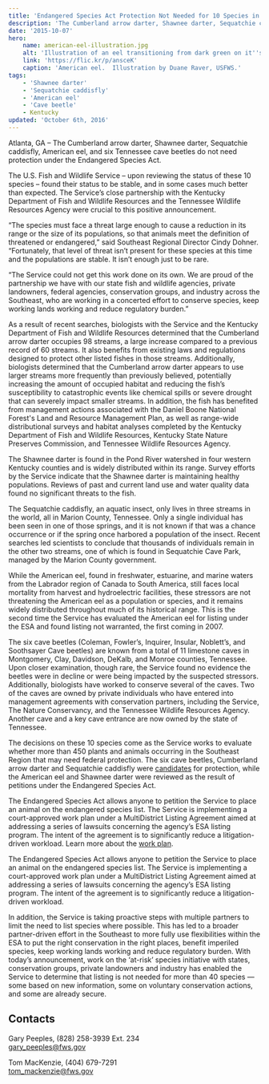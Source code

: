 ```yaml
---
title: 'Endangered Species Act Protection Not Needed for 10 Species in the Southeast'
description: 'The Cumberland arrow darter, Shawnee darter, Sequatchie caddisfly, American eel, and six Tennessee cave beetles do not need protection under the Endangered Species Act.'
date: '2015-10-07'
hero:
    name: american-eel-illustration.jpg
    alt: 'Illustration of an eel transitioning from dark green on it''s top to a white belly with a long dorsal fin.'
    link: 'https://flic.kr/p/ansceK'
    caption: 'American eel.  Illustration by Duane Raver, USFWS.'
tags:
    - 'Shawnee darter'
    - 'Sequatchie caddisfly'
    - 'American eel'
    - 'Cave beetle'
    - Kentucky
updated: 'October 6th, 2016'
---
```


Atlanta, GA – The Cumberland arrow darter, Shawnee darter, Sequatchie caddisfly, American eel, and six Tennessee cave beetles do not need protection under the Endangered Species Act.

The U.S. Fish and Wildlife Service – upon reviewing the status of these 10 species – found their status to be stable, and in some cases much better than expected. The Service’s close partnership with the Kentucky Department of Fish and Wildlife Resources and the Tennessee Wildlife Resources Agency were crucial to this positive announcement.

“The species must face a threat large enough to cause a reduction in its range or the size of its populations, so that animals meet the definition of threatened or endangered,” said Southeast Regional Director Cindy Dohner. “Fortunately, that level of threat isn’t present for these species at this time and the populations are stable. It isn’t enough just to be rare.

“The Service could not get this work done on its own. We are proud of the partnership we have with our state fish and wildlife agencies, private landowners, federal agencies, conservation groups, and industry across the Southeast, who are working in a concerted effort to conserve species, keep working lands working and reduce regulatory burden.”

As a result of recent searches, biologists with the Service and the Kentucky Department of Fish and Wildlife Resources determined that the Cumberland arrow darter occupies 98 streams, a large increase compared to a previous record of 60 streams. It also benefits from existing laws and regulations designed to protect other listed fishes in those streams. Additionally, biologists determined that the Cumberland arrow darter appears to use larger streams more frequently than previously believed, potentially increasing the amount of occupied habitat and reducing the fish’s susceptibility to catastrophic events like chemical spills or severe drought that can severely impact smaller streams. In addition, the fish has benefited from management actions associated with the Daniel Boone National Forest's Land and Resource Management Plan, as well as range-wide distributional surveys and habitat analyses completed by the Kentucky Department of Fish and Wildlife Resources, Kentucky State Nature Preserves Commission, and Tennessee Wildlife Resources Agency.  

The Shawnee darter is found in the Pond River watershed in four western Kentucky counties and is widely distributed within its range. Survey efforts by the Service indicate that the Shawnee darter is maintaining healthy populations. Reviews of past and current land use and water quality data found no significant threats to the fish.  

The Sequatchie caddisfly, an aquatic insect, only lives in three streams in the world, all in Marion County, Tennessee. Only a single individual has been seen in one of those springs, and it is not known if that was a chance occurrence or if the spring once harbored a population of the insect. Recent searches led scientists to conclude that thousands of individuals remain in the other two streams, one of which is found in Sequatchie Cave Park, managed by the Marion County government.   

While the American eel, found in freshwater, estuarine, and marine waters from the Labrador region of Canada to South America, still faces local mortality from harvest and hydroelectric facilities, these stressors are not threatening the American eel as a population or species, and it remains widely distributed throughout much of its historical range. This is the second time the Service has evaluated the American eel for listing under the ESA and found listing not warranted, the first coming in 2007.   

The six cave beetles (Coleman, Fowler’s, Inquirer, Insular, Noblett’s, and Soothsayer Cave beetles) are known from a total of 11 limestone caves in Montgomery, Clay, Davidson, DeKalb, and Monroe counties, Tennessee. Upon closer examination, though rare, the Service found no evidence the beetles were in decline or were being impacted by the suspected stressors. Additionally, biologists have worked to conserve several of the caves. Two of the caves are owned by private individuals who have entered into management agreements with conservation partners, including the Service, The Nature Conservancy, and the Tennessee Wildlife Resources Agency. Another cave and a key cave entrance are now owned by the state of Tennessee.

The decisions on these 10 species come as the Service works to evaluate whether more than 450 plants and animals occurring in the Southeast Region that may need federal protection. The six cave beetles, Cumberland arrow darter and Sequatchie caddisfly were [candidates](http://www.fws.gov/endangered/what-we-do/cnor.html) for protection, while the American eel and Shawnee darter were reviewed as the result of petitions under the Endangered Species Act. 

The Endangered Species Act allows anyone to petition the Service to place an animal on the endangered species list. The Service is implementing a court-approved work plan under a MultiDistrict Listing Agreement aimed at addressing a series of lawsuits concerning the agency’s ESA listing program. The intent of the agreement is to significantly reduce a litigation-driven workload. Learn more about the [work plan](http://www.fws.gov/southeast/candidateconservation/workplan.html).

The Endangered Species Act allows anyone to petition the Service to place an animal on the endangered species list. The Service is implementing a court-approved work plan under a MultiDistrict Listing Agreement aimed at addressing a series of lawsuits concerning the agency’s ESA listing program. The intent of the agreement is to significantly reduce a litigation-driven workload.

In addition, the Service is taking proactive steps with multiple partners to limit the need to list species where possible. This has led to a broader partner-driven effort in the Southeast to more fully use flexibilities within the ESA to put the right conservation in the right places, benefit imperiled species, keep working lands working and reduce regulatory burden. With today’s announcement, work on the ‘at-risk’ species initiative with states, conservation groups, private landowners and industry has enabled the Service to determine that listing is not needed for more than 40 species — some based on new information, some on voluntary conservation actions, and some are already secure.

## Contacts

Gary Peeples, (828) 258-3939 Ext. 234  
gary_peeples@fws.gov

Tom MacKenzie, (404) 679-7291  
tom_mackenzie@fws.gov
